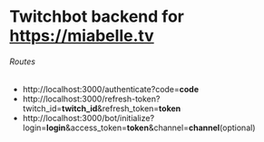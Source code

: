 # Twitchbot backend for https://miabelle.tv

###### Routes

- http://localhost:3000/authenticate?code=**code**
- http://localhost:3000/refresh-token?twitch_id=**twitch_id**&refresh_token=**token**
- http://localhost:3000/bot/initialize?login=**login**&access_token=**token**&channel=**channel**(optional)
